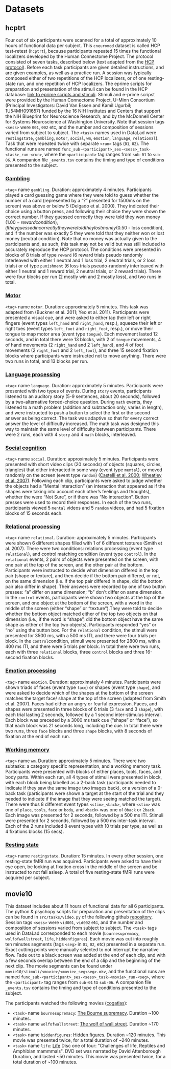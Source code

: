 # Datasets

## hcptrt

Four out of six participants were scanned for a total of approximately 10 hours of functional data per subject. This `cneuromod` dataset is called HCP test-retest (`hcptrt`), because participants repeated 15 times the functional localizers developed by the Human Connectome Project. The protocol consisted of seven tasks, described below (text adapted from the [HCP protocol](http://protocols.humanconnectome.org/HCP/3T/task-fMRI-protocol-details.html)). Before each task participants are given detailed instructions, and are given examples, as well as a practice run. A session was typically composed either of two repetitions of the HCP localizers, or of one resting-state run, and one repetition of HCP localizers. The eprime scripts for preparation and presentation of the stimuli can be found in the HCP database: [link to eprime scripts and stimuli](https://db.humanconnectome.org/app/action/ChooseDownloadResources?project=HCP_Resources&resource=Scripts&filePath=HCP_TFMRI_scripts.zip).
Stimuli and e-prime scripst were provided by the Human Connectome Project, U-Minn Consortium (Principal Investigators: David Van Essen and Kamil Ugurbil; 1U54MH091657) funded by the 16 NIH Institutes and Centers that support the NIH Blueprint for Neuroscience Research; and by the McDonnell Center for Systems Neuroscience at Washington University. Note that session tags `<sess>` were `001`, `002` etc, and the number and composition of sessions varied from subject to subject. The `<task>` names used in DataLad were `restingstate`, `gambling`, `motor`, `social`, `wm`, `emotion`, `language`, `relational`). Task that were repeated twice with separate `<run>` tags (`01`, `02`).  The functional runs are named `func_sub-<participant>_ses-<sess>_task-<task>_run-<run>`, where the `<participant>` tag ranges from `sub-01` to `sub-06`. A companion file `_events.tsv` contains the timing and type of conditions presented to the subject.


### [Gambling](http://www.cognitiveatlas.org/task/id/trm_550b5c1a7f4db/)
`<tag>` name `gambling`. Duration: approximately 4 minutes. Participants played a card guessing game where they were told to guess whether the number of a card (represented by a “?” presented for 1500ms on the screen) was above or below 5 (Delgado et al. 2000). They indicated their choice using a button press, and following their choice they were shown the correct number. If they guessed correctly they were told they won money ($1.00 - reward condition), if they guessed incorrectly they were told they lost money ($0.50 - loss condition), and if the number was exactly 5 they were told that they neither won or lost money (neutral condition). Note that no money was actually given to the participants and, as such, this task may not be valid but was still included to accurately reproduce the HCP protocol. The conditions were presented in blocks of 8 trials of type `reward` (6 reward trials pseudo randomly interleaved with either 1 neutral and 1 loss trial, 2 neutral trials, or 2 loss trials) or of type `punishment` (6 loss trials pseudo-randomly interleaved with either 1 neutral and 1 reward trial, 2 neutral trials, or 2 reward trials). There were four blocks per run (2 mostly win and 2 mostly loss), and two runs in total.

### [Motor](http://www.cognitiveatlas.org/task/id/trm_550b53d7dd674/)
`<tag>` name `motor`. Duration: approximately 5 minutes. This task was adapted from (Buckner et al. 2011; Yeo et al. 2011). Participants were presented a visual cue, and were asked to either tap their left or right fingers (event types `left_hand` and `right_hand`, resp.), squeeze their left or right toes (event types `left_foot` and `right_foot`, resp.), or move their tongue to map motor area (event type `tongue`). Each movement lasted 12 seconds, and in total there were 13 blocks, with 2 of `tongue` movements, 4 of hand movements (2 `right_hand` and 2 `left_hand`), and 4 of foot movements (2 `right_foot` and 2 `left_foot`), and three 15 second fixation blocks where participants were instructed not to move anything. There were two runs in total, and 13 blocks per run.

### [Language processing](http://www.cognitiveatlas.org/task/id/trm_550b54a8b30f4/)
`<tag>` name `language`. Duration: approximately 5 minutes. Participants were presented with two types of events. During `story` events, participants listened to an auditory story (5-9 sentences, about 20 seconds), followed by a two-alternative forced-choice question. During `math` events, they listened to a math problem (addition and subtraction only, varies in length), and were instructed to push a button to select the first or the second answer as being correct. The task was adaptive so that for every correct answer the level of difficulty increased. The math task was designed this way to maintain the same level of difficulty between participants. There were 2 runs, each with 4 `story` and 4 `math` blocks, interleaved.

### [Social cognition](http://www.cognitiveatlas.org/task/id/trm_550b557e5f90e/)
`<tag>` name `social`. Duration: approximately 5 minutes. Participants were presented with short video clips (20 seconds) of objects (squares, circles, triangles) that either interacted in some way (event type `mental`), or moved randomly on the screen (event type `random`) ([Castelli et al. 2000](https://doi.org/10.1006/nimg.2000.0612); [Wheatley et al. 2007](https://doi.org/10.1111/j.1467-9280.2007.01923.x)). Following each clip, participants were asked to judge whether the objects had a “Mental interaction” (an interaction that appeared as if the shapes were taking into account each other’s feelings and thoughts), whether the were “Not Sure”, or if there was “No interaction”. Button presses were used to record their responses. In each of the two runs, participants viewed 5 `mental` videos and 5 `random` videos, and had 5 fixation blocks of 15 seconds each.

### [Relational processing](http://www.cognitiveatlas.org/task/id/trm_550b5a47aa23e/)
`<tag>` name `relational`. Duration: approximately 5 minutes. Participants were shown 6 different shapes filled with 1 of 6 different textures (Smith et al. 2007). There were two conditions: relations processing (event type `relational`), and control matching condition (event type `control`). In the `relational` events, 2 pairs of objects were presented on the screen, with one pair at the top of the screen, and the other pair at the bottom. Participants were instructed to decide what dimension differed in the top pair (shape or texture), and then decide if the bottom pair differed, or not, on the same dimension (i.e. if the top pair differed in shape, did the bottom pair also differ in shape). Their answers were recorded by one of two button presses: “a” differ on same dimension; “b” don't differ on same dimension. In the `control` events, participants were shown two objects at the top of the screen, and one object at the bottom of the screen, with a word in the middle of the screen (either “shape” or “texture”).They were told to decide whether the bottom object matched either of the top two objects on that dimension (i.e., if the word is “shape”, did the bottom object have the same shape as either of the top two objects). Participants responded “yes” or “no” using the button box. For the `relational` condition, the stimuli were presented for 3500 ms, with a 500 ms ITI, and there were four trials per block. In the `control`condition, stimuli were presented for 2800 ms, with a 400 ms ITI, and there were 5 trials per block. In total there were two runs, each with three `relational` blocks, three `control` blocks and three 16-second fixation blocks.

### [Emotion processing](http://www.cognitiveatlas.org/task/id/trm_550b5b066d37b/)  
`<tag>` name `emotion`. Duration: approximately 4 minutes. Participants were shown triads of faces (event type `face`) or shapes (event type `shape`), and were asked to decide which of the shapes at the bottom of the screen matches the target face/ shape at the top of the screen (adapted from Smith et al. 2007). Faces had either an angry or fearful expression. Faces, and shapes were presented in three blocks of 6 trials (3 `face` and 3 `shape`), with each trial lasting 2 seconds, followed by a 1 second inter-stimulus interval. Each block was preceded by a 3000 ms task cue (“shape” or “face”), so that each block was 21 seconds long, including the cue. In total there were two runs, three `face` blocks and three `shape` blocks, with 8 seconds of fixation at the end of each run.

### [Working memory](http://www.cognitiveatlas.org/task/id/trm_550b50095d4a3/)  
`<tag>` name `wm`. Duration: approximately 5 minutes. There were two subtasks: a category specific representation, and a working memory task. Participants were presented with blocks of either places, tools, faces, and body parts. Within each run, all 4 types of stimuli were presented in block, with each block being labelled as a 2-back task (participants needed to indicate if they saw the same image two images back), or a version of a 0-back task (participants were shown a target at the start of the trial and they needed to indicate if the image that they were seeing matched the target). There were thus 8 different event types `<stim>_<back>`, where `<stim>` was one of `place`, `tools`, `face` or `body`, and `<back>` was one of `0back` or `2back`. Each image was presented for 2 seconds, followed by a 500 ms ITI. Stimuli were presented for 2 seconds, followed by a 500 ms inter-task interval. Each of the 2 runs included 8 event types with 10 trials per type, as well as 4 fixations blocks (15 secs).

### [Resting state](http://www.cognitiveatlas.org/task/id/trm_4c8a834779883/)
`<tag>` name `restingstate`. Duration: 15 minutes. In every other session, one resting-state fMRI run was acquired. Participants were asked to have their eye open, be looking at fixation cross in the middle of the screen and be instructed to not fall asleep. A total of five resting-state fMRI runs were acquired per subject.

## movie10

This dataset includes about 11 hours of functional data for all 6 participants. The python & psychopy scripts for preparation and presentation of the clips can be found in `src/tasks/video.py` of the following github [repository](https://github.com/courtois-neuromod/task_stimuli).
Session tags `<sess>` were `vid001`, `vid002` etc, and the number and composition of sessions varied from subject to subject. The `<task>` tags used in DataLad corresponded to each movie (`bournesupremacy`, `wolfofwallstreet`, `life`, `hiddenfigures`). Each movie was cut into roughly ten minutes segments (tags `<seg>` in `01`, `02`, etc) presented in a separate run.  Exact cutting points were manually selected to not interrupt the narrative flow. Fade out to a black screen was added at the end of each clip, and with a few seconds overlap between the end of a clip and the beginning of the next clip. The movie segments can be found under `movie10/stimuli/<movie>/<movie>_seg<seg>.mkv`, and the functional runs are named `func_sub-<participant>_ses-<sess>_task-<movie>_run-<seg>`, where the `<participant>` tag ranges from `sub-01` to `sub-06`. A companion file `_events.tsv` contains the timing and type of conditions presented to the subject.

The participants watched the following movies ([cogatlas](https://www.cognitiveatlas.org/id/trm_4c898da401420/)):
 * `<task>` name `bournesupremacy`: [The Bourne supremacy](https://en.wikipedia.org/wiki/The_Bourne_Supremacy_%28film%29). Duration ~100 minutes.
 * `<task>` name `wolfofwallstreet`: [The wolf of wall street](https://en.wikipedia.org/wiki/The_Wolf_of_Wall_Street_%282013_film%29). Duration ~170 minutes.
 * `<task>` name `hiddenfigures`: [Hidden figures](https://en.wikipedia.org/wiki/Hidden_Figures). Duration ~120 minutes. This movie was presented twice, for a total duration of ~240 minutes.
 * `<task>` name `life`: [Life](https://en.wikipedia.org/wiki/Life_(British_TV_series)) Disc one of four: "Challenges of life, Reptiles and Amphibian mammmals". DVD set was narrated by David Attenborough Duration, and lasted ~50 minutes. This movie was presented twice, for a total duration of ~100 minutes.
